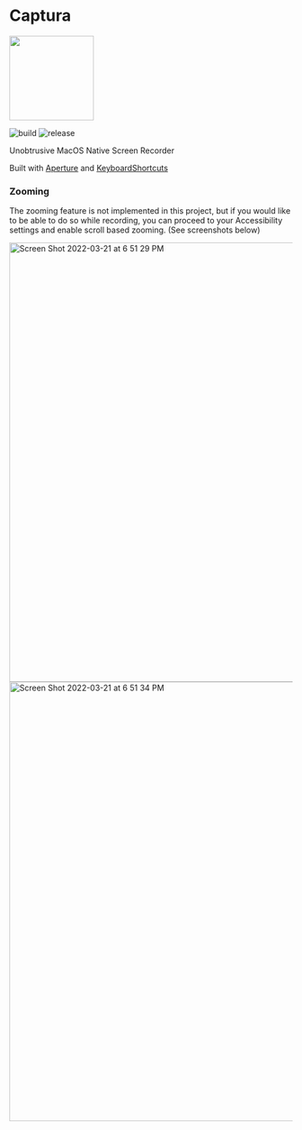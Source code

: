 # Captura

<img height="150" src="https://github.com/bnidevs/Captura/blob/main/Captura/Captura/Assets.xcassets/AppIcon.appiconset/mac1024.png?raw=true">

![build](https://github.com/bnidevs/Captura/actions/workflows/xcodebuild.yml/badge.svg) ![release](https://github.com/bnidevs/Captura/actions/workflows/releases.yml/badge.svg)

Unobtrusive MacOS Native Screen Recorder 

Built with [Aperture](https://github.com/wulkano/Aperture) and [KeyboardShortcuts](https://github.com/sindresorhus/KeyboardShortcuts)

### Zooming

The zooming feature is not implemented in this project, but if you would like to be able to do so while recording, you can proceed to your Accessibility settings and enable scroll based zooming. (See screenshots below)

<img width="780" alt="Screen Shot 2022-03-21 at 6 51 29 PM" src="https://user-images.githubusercontent.com/33227410/159375905-1e08835e-bbce-4b94-b8ab-145e6a02719a.png">
<img width="780" alt="Screen Shot 2022-03-21 at 6 51 34 PM" src="https://user-images.githubusercontent.com/33227410/159375907-a99cff85-7709-44d6-84f6-d978d275842f.png">
